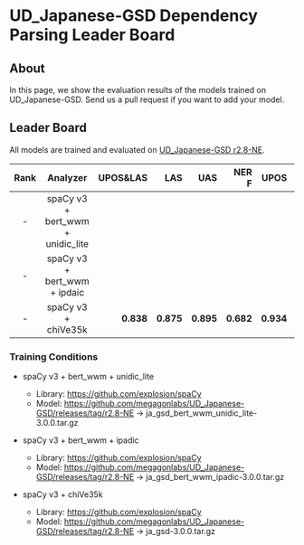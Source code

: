 # UD_Japanese-GSD Dependency Parsing Leader Board

## About
In this page, we show the evaluation results of the models trained on UD_Japanese-GSD.
Send us a pull request if you want to add your model.

## Leader Board

All models are trained and evaluated on [UD_Japanese-GSD r2.8-NE](https://github.com/megagonlabs/UD_Japanese-GSD/releases/tag/r2.8NE).

|Rank| Analyzer                          | UPOS&LAS|   LAS   |   UAS   |  NER F  |  UPOS   | TOKENIZE|
|:---:|:---:| ---:| ---:| ---:| ---:| ---:| ---:|
|  - | spaCy v3 + bert_wwm + unidic_lite |         |         |         |         |         |         |
|  - | spaCy v3 + bert_wwm + ipdaic      |         |         |         |         |         |         |
|  - | spaCy v3 + chiVe35k               |**0.838**|**0.875**|**0.895**|**0.682**|**0.934**|**0.998**|

### Training Conditions

- spaCy v3 + bert_wwm + unidic_lite
  - Library: https://github.com/explosion/spaCy
  - Model: https://github.com/megagonlabs/UD_Japanese-GSD/releases/tag/r2.8-NE -> ja_gsd_bert_wwm_unidic_lite-3.0.0.tar.gz

- spaCy v3 + bert_wwm + ipadic
  - Library: https://github.com/explosion/spaCy
  - Model: https://github.com/megagonlabs/UD_Japanese-GSD/releases/tag/r2.8-NE -> ja_gsd_bert_wwm_ipadic-3.0.0.tar.gz

- spaCy v3 + chiVe35k
  - Library: https://github.com/explosion/spaCy
  - Model: https://github.com/megagonlabs/UD_Japanese-GSD/releases/tag/r2.8-NE -> ja_gsd-3.0.0.tar.gz
